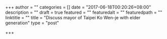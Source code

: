 +++
author = ""
categories = []
date = "2017-06-18T00:20:26+08:00"
description = ""
draft = true
featured = ""
featuredalt = ""
featuredpath = ""
linktitle = ""
title = "Discuss mayor of Taipei Ko Wen-je with elder generation"
type = "post"

+++



